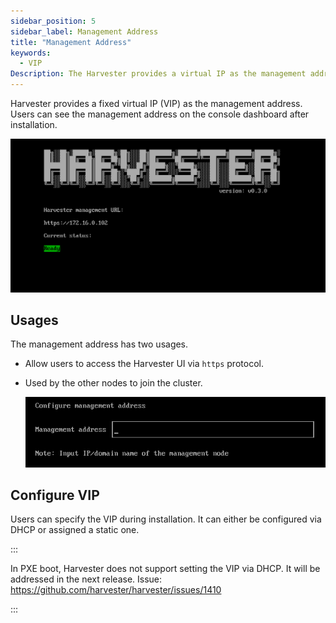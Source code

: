 ```yaml
---
sidebar_position: 5
sidebar_label: Management Address
title: "Management Address"
keywords:
  - VIP
Description: The Harvester provides a virtual IP as the management address.
---
```


Harvester provides a fixed virtual IP (VIP) as the management address. Users can see the management address on the console dashboard after installation.

![](./assets/console-dashboard.png)

## Usages
The management address has two usages.

- Allow users to access the Harvester UI via `https` protocol.

- Used by the other nodes to join the cluster. 

  ![](./assets/configure-management-address.png)

## Configure VIP 
Users can specify the VIP during installation. It can either be configured via DHCP or assigned a static one.

:::

In PXE boot, Harvester does not support setting the VIP via DHCP. It will be addressed in the next release.
Issue: https://github.com/harvester/harvester/issues/1410

:::
